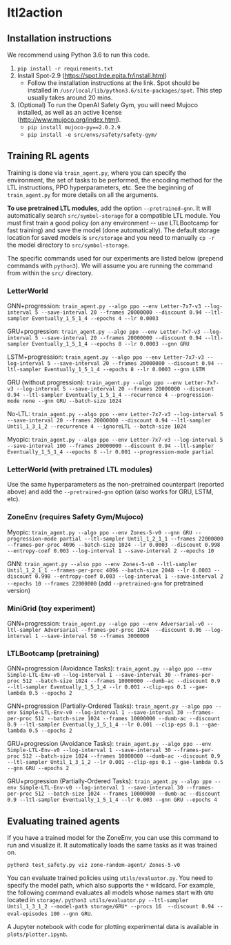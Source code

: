 # ltl2action


## Installation instructions


We recommend using Python 3.6 to run this code.

1. `pip install -r requirements.txt`
2. Install Spot-2.9 (https://spot.lrde.epita.fr/install.html)
    - Follow the installation instructions at the link. Spot should be installed in `/usr/local/lib/python3.6/site-packages/spot`. This step usually takes around 20 mins.
3. (Optional) To run the OpenAI Safety Gym, you will need Mujoco installed, as well as an active license (http://www.mujoco.org/index.html). 
    - `pip install mujoco-py==2.0.2.9`
    - `pip install -e src/envs/safety/safety-gym/`

## Training RL agents

Training is done via `train_agent.py`, where you can specify the environment, the set of tasks to be performed, the encoding method for the LTL instructions, PPO hyperparameters, etc. See the beginning of `train_agent.py` for more details on all the arguments.

**To use pretrained LTL modules**, add the option `--pretrained-gnn`. It will automatically search `src/symbol-storage` for a compatible LTL module. You must first train a good policy (on any environment -- use LTLBootcamp for fast training) and save the model (done automatically). The default storage location for saved models is `src/storage` and you need to manually `cp -r` the model directory to `src/symbol-storage`. 

The specific commands used for our experiments are listed below (prepend commands with `python3`). We will assume you are running the command from within the `src/` directory.  

### LetterWorld
GNN+progression: `train_agent.py --algo ppo --env Letter-7x7-v3 --log-interval 5 --save-interval 20 --frames 20000000 --discount 0.94 --ltl-sampler Eventually_1_5_1_4 --epochs 4 --lr 0.0003`

GRU+progression: `train_agent.py --algo ppo --env Letter-7x7-v3 --log-interval 5 --save-interval 20 --frames 20000000 --discount 0.94 --ltl-sampler Eventually_1_5_1_4 --epochs 8 --lr 0.0003 --gnn GRU`

LSTM+progression: `train_agent.py --algo ppo --env Letter-7x7-v3 --log-interval 5 --save-interval 20 --frames 20000000 --discount 0.94 --ltl-sampler Eventually_1_5_1_4 --epochs 8 --lr 0.0003 --gnn LSTM`

GRU (without progression): `train_agent.py --algo ppo --env Letter-7x7-v3 --log-interval 5 --save-interval 20 --frames 20000000 --discount 0.94 --ltl-sampler Eventually_1_5_1_4 --recurrence 4 --progression-mode none --gnn GRU --batch-size 1024`

No-LTL: `train_agent.py --algo ppo --env Letter-7x7-v3 --log-interval 5 --save-interval 20 --frames 20000000 --discount 0.94 --ltl-sampler Until_1_3_1_2 --recurrence 4 --ignoreLTL --batch-size 1024`

Myopic: `train_agent.py --algo ppo --env Letter-7x7-v3 --log-interval 5 --save-interval 100 --frames 20000000 --discount 0.94 --ltl-sampler Eventually_1_5_1_4 --epochs 8 --lr 0.001 --progression-mode partial`

### LetterWorld (with pretrained LTL modules)
Use the same hyperparameters as the non-pretrained counterpart (reported above) and add the `--pretrained-gnn` option (also works for GRU, LSTM, etc). 

### ZoneEnv (requires Safety Gym/Mujoco)
Myopic: `train_agent.py --algo ppo --env Zones-5-v0 --gnn GRU --progression-mode partial --ltl-sampler Until_1_2_1_1 --frames 22000000 --frames-per-proc 4096 --batch-size 1024 --lr 0.0003 --discount 0.998 --entropy-coef 0.003 --log-interval 1 --save-interval 2 --epochs 10`

GNN: `train_agent.py --also ppo --env Zones-5-v0 --ltl-sampler Until_1_2_1_1 --frames-per-proc 4096 --batch-size 2048 --lr 0.0003 --discount 0.998 --entropy-coef 0.003 --log-interval 1 --save-interval 2 --epochs 10 --frames 22000000` (add `--pretrained-gnn` for pretrained version)

### MiniGrid (toy experiment)
GNN+progression: `train_agent.py --algo ppo --env Adversarial-v0 --ltl-sampler Adversarial --frames-per-proc 1024  --discount 0.96 --log-interval 1 --save-interval 50 --frames 3000000`

### LTLBootcamp (pretraining)
GNN+progression (Avoidance Tasks): `train_agent.py --algo ppo --env Simple-LTL-Env-v0 --log-interval 1 --save-interval 30 --frames-per-proc 512 --batch-size 1024 --frames 10000000 --dumb-ac --discount 0.9 --ltl-sampler Eventually_1_5_1_4 --lr 0.001 --clip-eps 0.1 --gae-lambda 0.5 --epochs 2`

GNN+progression (Partially-Ordered Tasks): `train_agent.py --algo ppo --env Simple-LTL-Env-v0 --log-interval 1 --save-interval 30 --frames-per-proc 512 --batch-size 1024 --frames 10000000 --dumb-ac --discount 0.9 --ltl-sampler Eventually_1_5_1_4 --lr 0.001 --clip-eps 0.1 --gae-lambda 0.5 --epochs 2`

GRU+progression (Avoidance Tasks): `train_agent.py --algo ppo --env Simple-LTL-Env-v0 --log-interval 1 --save-interval 30 --frames-per-proc 512 --batch-size 1024 --frames 10000000 --dumb-ac --discount 0.9 --ltl-sampler Until_1_3_1_2 --lr 0.001 --clip-eps 0.1 --gae-lambda 0.5 --gnn GRU --epochs 2`

GRU+progression (Partially-Ordered Tasks): `train_agent.py --algo ppo --env Simple-LTL-Env-v0 --log-interval 1 --save-interval 30 --frames-per-proc 512 --batch-size 1024 --frames 10000000 --dumb-ac --discount 0.9 --ltl-sampler Eventually_1_5_1_4 --lr 0.003 --gnn GRU --epochs 4`

    
## Evaluating trained agents

If you have a trained model for the ZoneEnv, you can use this command to run and visualize it. It automatically loads the same tasks as it was trained on. 

`python3 test_safety.py viz zone-random-agent/ Zones-5-v0`

You can evaluate trained policies using `utils/evaluator.py`. You need to specify the model path, which also supports the `*` wildcard. For example, the following command evaluates all models whose names start with `GRU` located in `storage/`. 
`python3 utils/evaluator.py --ltl-sampler Until_1_3_1_2 --model-path storage/GRU* --procs 16  --discount 0.94 --eval-episodes 100 --gnn GRU`. 

A Jupyter notebook with code for plotting experimental data is available in `plots/plotter.ipynb`.